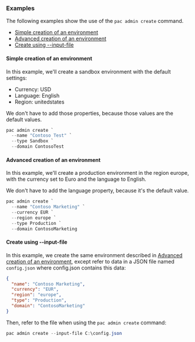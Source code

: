 ### Examples

The following examples show the use of the `pac admin create` command.

- [Simple creation of an environment](#simple-creation-of-an-environment)
- [Advanced creation of an environment](#advanced-creation-of-an-environment)
- [Create using --input-file](#create-using---input-file)

#### Simple creation of an environment

In this example, we'll create a sandbox environment with the default settings:

- Currency: USD
- Language: English
- Region: unitedstates

We don't have to add those properties, because those values are the default values.

```powershell
pac admin create `
  --name "Contoso Test" `
  --type Sandbox `
  --domain ContosoTest
```

#### Advanced creation of an environment

In this example, we'll create a production environment in the region europe, with the currency set to Euro and the language to English.

We don't have to add the language property, because it's the default value.

```powershell
pac admin create `
  --name "Contoso Marketing" `
  --currency EUR `
  --region europe `
  --type Production `
  --domain ContosoMarketing
```

#### Create using --input-file

In this example, we create the same environment described in [Advanced creation of an environment](#advanced-creation-of-an-environment), except refer to data in a JSON file named `config.json` where config.json contains this data:

```json
{
  "name": "Contoso Marketing",
  "currency": "EUR",
  "region": "europe",
  "type": "Production",
  "domain": "ContosoMarketing"
}
```

Then, refer to the file when using the `pac admin create` command:

```powershell
pac admin create --input-file C:\config.json
```
